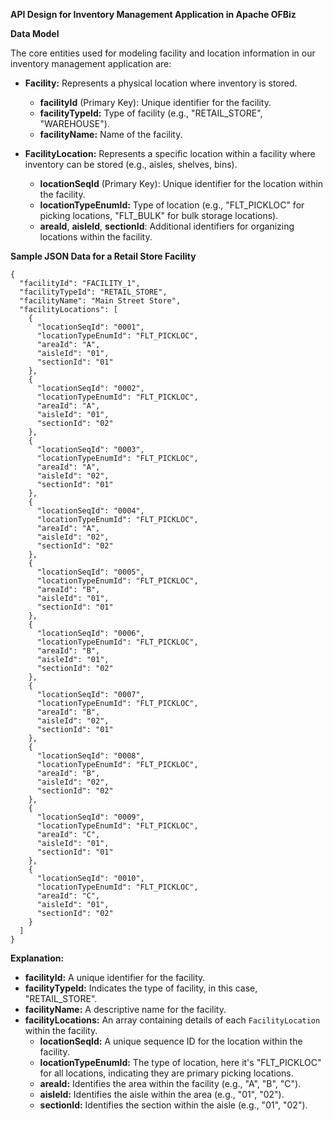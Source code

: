 **API Design for Inventory Management Application in Apache OFBiz**

**Data Model**

The core entities used for modeling facility and location information in our inventory management application are:

*   **Facility:** Represents a physical location where inventory is stored.
    *   **facilityId** (Primary Key): Unique identifier for the facility.
    *   **facilityTypeId:** Type of facility (e.g., "RETAIL_STORE", "WAREHOUSE").
    *   **facilityName:** Name of the facility.

*   **FacilityLocation:** Represents a specific location within a facility where inventory can be stored (e.g., aisles, shelves, bins).
    *   **locationSeqId** (Primary Key): Unique identifier for the location within the facility.
    *   **locationTypeEnumId:** Type of location (e.g., "FLT_PICKLOC" for picking locations, "FLT_BULK" for bulk storage locations).
    *   **areaId**, **aisleId**, **sectionId**: Additional identifiers for organizing locations within the facility.

**Sample JSON Data for a Retail Store Facility**

```
{
  "facilityId": "FACILITY_1",
  "facilityTypeId": "RETAIL_STORE",
  "facilityName": "Main Street Store",
  "facilityLocations": [
    {
      "locationSeqId": "0001",
      "locationTypeEnumId": "FLT_PICKLOC",
      "areaId": "A",
      "aisleId": "01",
      "sectionId": "01"
    },
    {
      "locationSeqId": "0002",
      "locationTypeEnumId": "FLT_PICKLOC",
      "areaId": "A",
      "aisleId": "01",
      "sectionId": "02"
    },
    {
      "locationSeqId": "0003",
      "locationTypeEnumId": "FLT_PICKLOC",
      "areaId": "A",
      "aisleId": "02",
      "sectionId": "01"
    },
    {
      "locationSeqId": "0004",
      "locationTypeEnumId": "FLT_PICKLOC",
      "areaId": "A",
      "aisleId": "02",
      "sectionId": "02"
    },
    {
      "locationSeqId": "0005",
      "locationTypeEnumId": "FLT_PICKLOC",
      "areaId": "B",
      "aisleId": "01",
      "sectionId": "01"
    },
    {
      "locationSeqId": "0006",
      "locationTypeEnumId": "FLT_PICKLOC",
      "areaId": "B",
      "aisleId": "01",
      "sectionId": "02"
    },
    {
      "locationSeqId": "0007",
      "locationTypeEnumId": "FLT_PICKLOC",
      "areaId": "B",
      "aisleId": "02",
      "sectionId": "01"
    },
    {
      "locationSeqId": "0008",
      "locationTypeEnumId": "FLT_PICKLOC",
      "areaId": "B",
      "aisleId": "02",
      "sectionId": "02"
    },
    {
      "locationSeqId": "0009",
      "locationTypeEnumId": "FLT_PICKLOC",
      "areaId": "C",
      "aisleId": "01",
      "sectionId": "01"
    },
    {
      "locationSeqId": "0010",
      "locationTypeEnumId": "FLT_PICKLOC",
      "areaId": "C",
      "aisleId": "01",
      "sectionId": "02"
    }
  ]
}
```
**Explanation:**

*   **facilityId:** A unique identifier for the facility.
*   **facilityTypeId:** Indicates the type of facility, in this case, "RETAIL\_STORE".
*   **facilityName:** A descriptive name for the facility.
*   **facilityLocations:** An array containing details of each `FacilityLocation` within the facility.
    *   **locationSeqId:** A unique sequence ID for the location within the facility.
    *   **locationTypeEnumId:** The type of location, here it's "FLT\_PICKLOC" for all locations, indicating they are primary picking locations.
    *   **areaId:** Identifies the area within the facility (e.g., "A", "B", "C").
    *   **aisleId:** Identifies the aisle within the area (e.g., "01", "02").
    *   **sectionId:** Identifies the section within the aisle (e.g., "01", "02").


